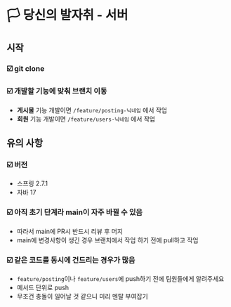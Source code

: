 #   🏳️‍ ️당신의 발자취 - 서버

## 시작

### ☑️ git clone

### ☑️ 개발할 기능에 맞춰 브랜치 이동

- **게시물** 기능 개발이면 `/feature/posting-닉네임` 에서 작업 
- **회원** 기능 개발이면 `/feature/users-닉네임` 에서 작업

## 유의 사항

### ☑️ 버전
- 스프링 2.7.1
- 자바 17

### ☑️ 아직 초기 단계라 main이 자주 바뀔 수  있음
- 따라서 main에 PR시 반드시 리뷰 후 머지
- main에 변경사항이 생긴 경우 브랜치에서 작업 하기 전에 pull하고 작업

### ☑️ 같은 코드를 동시에 건드리는 경우가 많음
- `feature/posting`이나 `feature/users`에 push하기 전에 팀원들에게 알려주세요
- 메서드 단위로 push
- 무조건 충돌이 일어날 것 같으니 미리 멘탈 부여잡기
